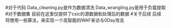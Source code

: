 #对于代码
Data_cleaning.py是作为数据清洗
Data_wrangling.py是用于负载提取
#对于数据集
目前在这里仅提供了csic的源数据和处理后的数据
#关于后续
后续将使用一些算法，来实现一个高智能的WAF来访与0Day攻击
